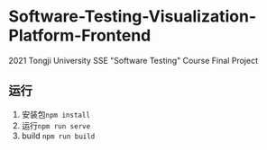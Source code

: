 # Software-Testing-Visualization-Platform-Frontend
2021 Tongji University SSE "Software Testing" Course  Final Project


## 运行
1. 安装包`npm install`
2. 运行`npm run serve`
3. build `npm run build`